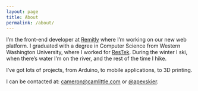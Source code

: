 ```yaml
---
layout: page
title: About
permalink: /about/
---
```


I’m the front-end developer at
[Remitly](https://www.remitly.com/us/en/home/careers) where I’m working on our
new web platform. I graduated with a degree in Computer Science from Western
Washington University, where I worked for
[ResTek](http://restek.wwu.edu/about/jobs/). During the winter I ski, when
there’s water I’m on the river, and the rest of the time I hike.

I’ve got lots of projects, from Arduino, to mobile applications, to 3D
printing.

I can be contacted at: <cameron@camlittle.com> or
[@apexskier](http://twitter.com/apexskier).
